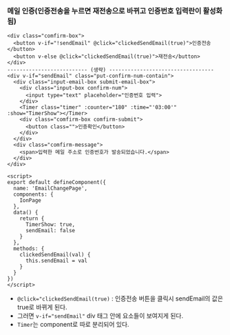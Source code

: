 ### 메일 인증(인증전송을 누르면 재전송으로 바뀌고 인증번호 입력란이 활성화 됨)
```node
<div class="comfirm-box">
  <button v-if="!sendEmail" @click="clickedSendEmail(true)">인증전송</button>
  <button v-else @click="clickedSendEmail(true)">재전송</button>
</div>
-------------------------- (생략) ----------------------------------
<div v-if="sendEmail" class="put-confirm-num-contain">
  <div class="input-email-box submit-email-box">
    <div class="input-box confirm-num">
      <input type="text" placeholder="인증번호 입력">
    </div>
    <Timer class="timer" :counter="180" :time="'03:00'" :show="TimerShow"></Timer>
    <div class="comfirm-box comfirm-submit">
      <button class="">인증확인</button>
    </div>
  </div>
  <div class="comfirm-message">
    <span>입력한 메일 주소로 인증번호가 발송되었습니다.</span>
  </div>
</div>

<script>
export default defineComponent({
  name: 'EmailChangePage',
  components: {
    IonPage
  },
  data() {
    return {
      TimerShow: true,
      sendEmail: false
    }
  },
  methods: {
    clickedSendEmail(val) {
      this.sendEmail = val
    }
  }
})
</script>
```
+ `@click="clickedSendEmail(true)` : 인증전송 버튼을 클릭시 sendEmail의 값은 true로 바뀌게 된다.
+ 그러면 `v-if="sendEmail"` div 태그 안에 요소들이 보여지게 된다.
+ `Timer`는 component로 따로 분리되어 있다.
